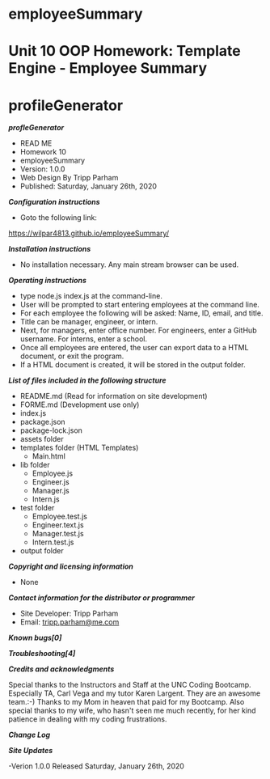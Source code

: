 # employeeSummary
# Unit 10 OOP Homework: Template Engine - Employee Summary

# profileGenerator

***profleGenerator***

- READ ME 
- Homework 10
- employeeSummary
- Version: 1.0.0 
- Web Design By Tripp Parham 
- Published: Saturday, January 26th, 2020

***Configuration instructions***

- Goto the following link:

https://wilpar4813.github.io/employeeSummary/


***Installation instructions***

- No installation necessary. Any main stream browser can be used.

***Operating instructions***

- type node.js index.js at the command-line.
- User will be prompted to start entering employees at the command line.
- For each employee the following will be asked: Name, ID, email, and title.
- Title can be manager, engineer, or intern.
- Next, for managers, enter office number.  For engineers, enter a GitHub username. For interns, enter a school.
- Once all employees are entered, the user can export data to a HTML document, or exit the program.
- If a HTML document is created, it will be stored in the output folder.

***List of files included in the following structure***

- README.md (Read for information on site development) 
- FORME.md  (Development use only)
- index.js  
- package.json
- package-lock.json
- assets folder
- templates folder (HTML Templates)
    - Main.html
- lib folder
    - Employee.js
    - Engineer.js
    - Manager.js
    - Intern.js
- test folder
    - Employee.test.js
    - Engineer.text.js
    - Manager.test.js
    - Intern.test.js
- output folder

***Copyright and licensing information***

- None

***Contact information for the distributor or programmer***

- Site Developer: Tripp Parham 
- Email: tripp.parham@me.com 

***Known bugs[0]***

***Troubleshooting[4]***




***Credits and acknowledgments***

Special thanks to the Instructors and Staff at the UNC Coding Bootcamp. Especially TA, Carl Vega and my tutor Karen Largent. They are an awesome team.:-) Thanks to my Mom in heaven that paid for my Bootcamp. Also special thanks to my wife, who hasn't seen me much recently, for her kind patience in dealing with my coding frustrations.

***Change Log***

***Site Updates***

-Verion 1.0.0 Released Saturday, January 26th, 2020